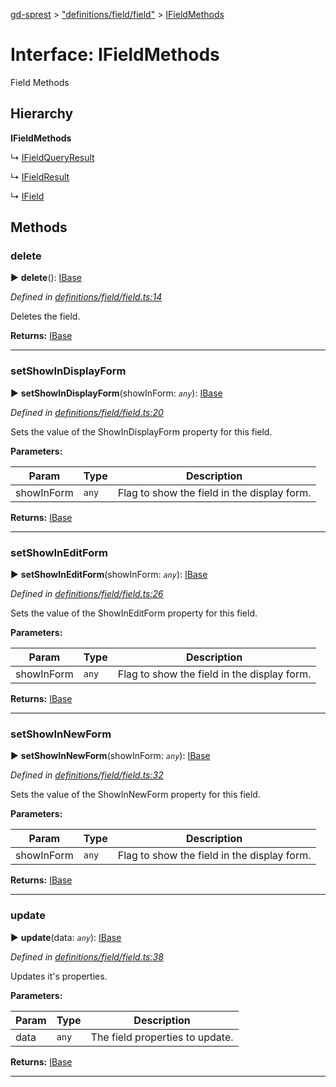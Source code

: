 [gd-sprest](../README.md) > ["definitions/field/field"](../modules/_definitions_field_field_.md) > [IFieldMethods](../interfaces/_definitions_field_field_.ifieldmethods.md)



# Interface: IFieldMethods


Field Methods

## Hierarchy

**IFieldMethods**

↳  [IFieldQueryResult](_definitions_field_field_.ifieldqueryresult.md)




↳  [IFieldResult](_definitions_field_field_.ifieldresult.md)




↳  [IField](_definitions_field_field_.ifield.md)









## Methods
<a id="delete"></a>

###  delete

► **delete**(): [IBase](_definitions_lib_base_.ibase.md)




*Defined in [definitions/field/field.ts:14](https://github.com/gunjandatta/sprest/blob/3de79f1/src/definitions/field/field.ts#L14)*



Deletes the field.




**Returns:** [IBase](_definitions_lib_base_.ibase.md)





___

<a id="setshowindisplayform"></a>

###  setShowInDisplayForm

► **setShowInDisplayForm**(showInForm: *`any`*): [IBase](_definitions_lib_base_.ibase.md)




*Defined in [definitions/field/field.ts:20](https://github.com/gunjandatta/sprest/blob/3de79f1/src/definitions/field/field.ts#L20)*



Sets the value of the ShowInDisplayForm property for this field.


**Parameters:**

| Param | Type | Description |
| ------ | ------ | ------ |
| showInForm | `any`   |  Flag to show the field in the display form. |





**Returns:** [IBase](_definitions_lib_base_.ibase.md)





___

<a id="setshowineditform"></a>

###  setShowInEditForm

► **setShowInEditForm**(showInForm: *`any`*): [IBase](_definitions_lib_base_.ibase.md)




*Defined in [definitions/field/field.ts:26](https://github.com/gunjandatta/sprest/blob/3de79f1/src/definitions/field/field.ts#L26)*



Sets the value of the ShowInEditForm property for this field.


**Parameters:**

| Param | Type | Description |
| ------ | ------ | ------ |
| showInForm | `any`   |  Flag to show the field in the display form. |





**Returns:** [IBase](_definitions_lib_base_.ibase.md)





___

<a id="setshowinnewform"></a>

###  setShowInNewForm

► **setShowInNewForm**(showInForm: *`any`*): [IBase](_definitions_lib_base_.ibase.md)




*Defined in [definitions/field/field.ts:32](https://github.com/gunjandatta/sprest/blob/3de79f1/src/definitions/field/field.ts#L32)*



Sets the value of the ShowInNewForm property for this field.


**Parameters:**

| Param | Type | Description |
| ------ | ------ | ------ |
| showInForm | `any`   |  Flag to show the field in the display form. |





**Returns:** [IBase](_definitions_lib_base_.ibase.md)





___

<a id="update"></a>

###  update

► **update**(data: *`any`*): [IBase](_definitions_lib_base_.ibase.md)




*Defined in [definitions/field/field.ts:38](https://github.com/gunjandatta/sprest/blob/3de79f1/src/definitions/field/field.ts#L38)*



Updates it's properties.


**Parameters:**

| Param | Type | Description |
| ------ | ------ | ------ |
| data | `any`   |  The field properties to update. |





**Returns:** [IBase](_definitions_lib_base_.ibase.md)





___


